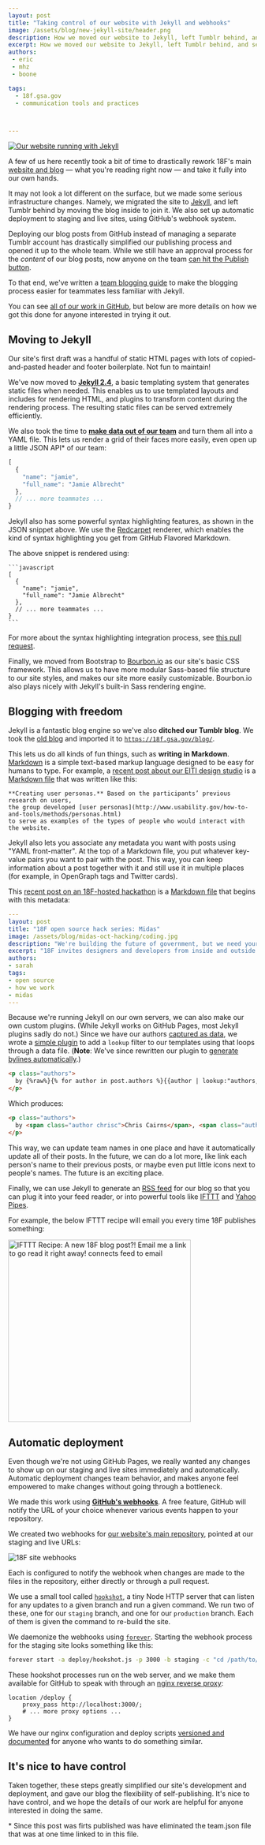 ```yaml
---
layout: post
title: "Taking control of our website with Jekyll and webhooks"
image: /assets/blog/new-jekyll-site/header.png
description: How we moved our website to Jekyll, left Tumblr behind, and set up automatic deployment with webhooks.
excerpt: How we moved our website to Jekyll, left Tumblr behind, and set up automatic deployment with webhooks.
authors:
 - eric
 - mhz
 - boone

tags:
  - 18f.gsa.gov
  - communication tools and practices



---
```

[![Our website running with Jekyll]({{site.baseurl}}/assets/blog/new-jekyll-site/header.png)](https://github.com/18F/18f.gsa.gov/pull/235)

A few of us here recently took a bit of time to drastically rework 18F's main [website and blog](https://18f.gsa.gov) &mdash; what you're reading right now &mdash; and take it fully into our own hands.

It may not look a lot different on the surface, but we made some serious infrastructure changes. Namely, we migrated the site to [Jekyll](http://jekyllrb.com/), and left Tumblr behind by moving the blog inside to join it. We also set up automatic deployment to staging and live sites, using GitHub's webhook system.

<!-- more -->

Deploying our blog posts from GitHub instead of managing a separate Tumblr account has drastically simplified our publishing process and opened it up to the whole team. While we still have an approval process for the _content_ of our blog posts, now anyone on the team [can hit the Publish button](https://github.com/18F/18f.gsa.gov/pull/314).

To that end, we've written a [team blogging
guide](https://github.com/18F/18f.gsa.gov/blob/staging/_posts/README.md)
to make the blogging process easier for teammates less familiar with
Jekyll.

You can see [all of our work in GitHub](https://github.com/18F/18f.gsa.gov/pull/235), but below are more details on how we got this done for anyone interested in trying it out.

## Moving to Jekyll

Our site's first draft was a handful of static HTML pages with lots of copied-and-pasted header and footer boilerplate. Not fun to maintain!

We've now moved to **[Jekyll 2.4](http://jekyllrb.com/)**, a basic templating system that generates static files when needed. This enables us to use templated layouts and includes for rendering HTML, and plugins to transform content during the rendering process. The resulting static files can be served extremely efficiently.

We also took the time to **[make data out of our team](https://github.com/18F/18f.gsa.gov/blob/staging/_data/team.yml)** and turn them all into a YAML file. This lets us render a grid of their faces more easily, even open up a little JSON API\* of our team:

```javascript
[
  {
    "name": "jamie",
    "full_name": "Jamie Albrecht"
  },
  // ... more teammates ...
}
```

Jekyll also has some powerful syntax highlighting features, as shown in the JSON snippet above. We use the [Redcarpet](https://github.com/vmg/redcarpet) renderer, which enables the kind of syntax highlighting you get from GitHub Flavored Markdown.

The above snippet is rendered using:

    ```javascript
    [
      {
        "name": "jamie",
        "full_name": "Jamie Albrecht"
      },
      // ... more teammates ...
    }
    ```

For more about the syntax highlighting integration process, see [this pull request](https://github.com/18F/18f.gsa.gov/pull/327).

Finally, we moved from Bootstrap to [Bourbon.io](http://bourbon.io/) as our site's basic CSS framework. This allows us to have more modular Sass-based file structure to our site styles, and makes our site more easily customizable. Bourbon.io also plays nicely with Jekyll's built-in Sass rendering engine.

## Blogging with freedom

Jekyll is a fantastic blog engine so we've also **ditched our Tumblr blog**. We took the [old blog](http://18fblog.tumblr.com) and imported it to [`https://18f.gsa.gov/blog/`](https://18f.gsa.gov/blog/).

This lets us do all kinds of fun things, such as **writing in Markdown**. [Markdown](http://daringfireball.net/projects/markdown/syntax) is a simple text-based markup language designed to be easy for humans to type. For example, a [recent post about our EITI design studio](https://18f.gsa.gov/2014/09/25/design-studio-onrr/) is a [Markdown file](https://raw.githubusercontent.com/18F/18f.gsa.gov/staging/_posts/2014-09-25-design-studio-onrr.md) that was written like this:

```
**Creating user personas.** Based on the participants’ previous research on users,
the group developed [user personas](http://www.usability.gov/how-to-and-tools/methods/personas.html)
to serve as examples of the types of people who would interact with the website.
```

Jekyll also lets you associate any metadata you want with posts using "YAML front-matter". At the top of a Markdown file, you put whatever key-value pairs you want to pair with the post. This way, you can keep information about a post together with it and still use it in multiple places (for example, in OpenGraph tags and Twitter cards).

This [recent post on an 18F-hosted hackathon](https://18f.gsa.gov/2014/10/01/open-source-hack-series-midas/) is a [Markdown file](https://raw.githubusercontent.com/18F/18f.gsa.gov/staging/_posts/2014-10-01-open-source-hack-series-midas.md) that begins with this metadata:

```yaml
---
layout: post
title: "18F open source hack series: Midas"
image: /assets/blog/midas-oct-hacking/coding.jpg
description: "We're building the future of government, but we need your help! Join us for a session of coding or UX design. Feel free to come for the afternoon or evening session or both! You can work solo, in pairs or groups that will form when we get there."
excerpt: "18F invites designers and developers from inside and outside of government to join us for a flurry of coding and sketching.  Midas is an open source project in active development by 18F, Health and Human Services (HHS) IDEA Lab and the State Department.  A small cross-agency team, dedicated to launching this product to empower passionate civil servants and aspiring diplomats all over the world."
authors:
- sarah
tags:
- open source
- how we work
- midas
---
```

Because we're running Jekyll on our own servers, we can also make our own custom plugins. (While Jekyll works on GitHub Pages, most Jekyll plugins sadly do not.) Since we have our authors [captured as data](https://github.com/18F/18f.gsa.gov/blob/staging/_data/authors.yml), we wrote a [simple plugin](https://github.com/18F/18f.gsa.gov/blob/staging/_plugins/author.rb) to add a `lookup` filter to our templates using that loops through a data file. (**Note**: We've since rewritten our plugin to [generate bylines automatically](https://github.com/18F/18f.gsa.gov/issues/633).)

```html
<p class="authors">
  by {%raw%}{% for author in post.authors %}{{author | lookup:"authors, full_name"}}{% unless forloop.last %}, {%endunless%}{% endfor %}{%endraw%}
</p>
```

Which produces:

```html
<p class="authors">
  by <span class="author chrisc">Chris Cairns</span>, <span class="author mhz">Michelle Hertzfeld</span>, and <span class="author nick">Nick Bristow</span>
</p>
```

This way, we can update team names in one place and have it automatically update all of their posts. In the future, we can do a lot more, like link each person's name to their previous posts, or maybe even put little icons next to people's names. The future is an exciting place.

Finally, we can use Jekyll to generate an [RSS feed](https://18f.gsa.gov/feed.xml) for our blog so that you can plug it into your feed reader, or into powerful tools like [IFTTT](https://ifttt.com/) and [Yahoo Pipes](http://pipes.yahoo.com/pipes/).

For example, the below IFTTT recipe will email you every time 18F publishes something:

<a href="https://ifttt.com/view_embed_recipe/214709-a-new-18f-blog-post-email-me-a-link-to-go-read-it-right-away" target = "_blank" class="embed_recipe embed_recipe-l_63" id= "embed_recipe-214709"><img src= 'https://ifttt.com/recipe_embed_img/214709' title="IFTTT Recipe: A new 18F blog post?!" alt="IFTTT Recipe: A new 18F blog post?! Email me a link to go read it right away! connects feed to email" width="370px" style="max-width:100%"/></a><script async type="text/javascript" src="https://ifttt.com/assets/embed_recipe.js"></script>

## Automatic deployment

Even though we're not using GitHub Pages, we really wanted any changes to show up on our staging and live sites immediately and automatically. Automatic deployment changes team behavior, and makes anyone feel empowered to make changes without going through a bottleneck.

We made this work using **[GitHub's webhooks](https://github.com/blog/1778-webhooks-level-up)**. A free feature, GitHub will notify the URL of your choice whenever various events happen to your repository.

We created two webhooks for [our website's main repository](https://github.com/18f/18f.gsa.gov), pointed at our staging and live URLs:

![18F site webhooks]({{site.baseurl}}/assets/blog/new-jekyll-site/webhooks.png)

Each is configured to notify the webhook when changes are made to the files in the repository, either directly or through a pull request.

We use a small tool called [`hookshot`](https://github.com/coreh/hookshot), a tiny Node HTTP server that can listen for any updates to a given branch and run a given command. We run two of these, one for our `staging` branch, and one for our `production` branch.  Each of them is given the command to re-build the site.

We daemonize the webhooks using [`forever`](https://github.com/nodejitsu/forever). Starting the webhook process for the staging site looks something like this:

```bash
forever start -a deploy/hookshot.js -p 3000 -b staging -c "cd /path/to/18f.gsa.gov && git pull && jekyll build"
```

These hookshot processes run on the web server, and we make them available for GitHub to speak with through an [nginx reverse proxy](https://github.com/18F/18f.gsa.gov/blob/b8069877ccaf1d7d0c78177dc862100b9d6e5b31/deploy/18f-site.conf#L37-L52):

```nginx
location /deploy {
    proxy_pass http://localhost:3000/;
    # ... more proxy options ...
}
```

We have our nginx configuration and deploy scripts [versioned and documented](https://github.com/18F/18f.gsa.gov/blob/staging/deploy) for anyone who wants to do something similar.

## It's nice to have control

Taken together, these steps greatly simplified our site's development and deployment, and gave our blog the flexibility of self-publishing. It's nice to have control, and we hope the details of our work are helpful for anyone interested in doing the same.

\* Since this post was firts published was have eliminated the team.json file that was at one time linked to in this file.
